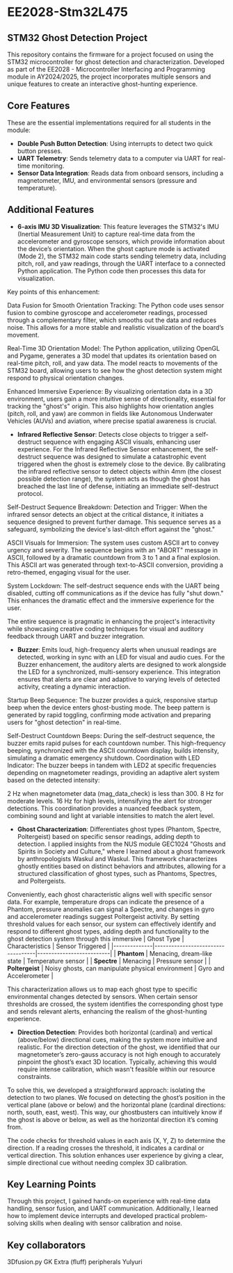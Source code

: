 # EE2028-Stm32L475

## STM32 Ghost Detection Project
This repository contains the firmware for a project focused on using the STM32 microcontroller for ghost detection and characterization. Developed as part of the EE2028 - Microcontroller Interfacing and Programming module in AY2024/2025, the project incorporates multiple sensors and unique features to create an interactive ghost-hunting experience.

## Core Features
These are the essential implementations required for all students in the module:

- **Double Push Button Detection**: Using interrupts to detect two quick button presses.
- **UART Telemetry**: Sends telemetry data to a computer via UART for real-time monitoring.
- **Sensor Data Integration**: Reads data from onboard sensors, including a magnetometer, IMU, and environmental sensors (pressure and temperature).

## Additional Features
- **6-axis IMU 3D Visualization**: 
This feature leverages the STM32's IMU (Inertial Measurement Unit) to capture real-time data from the accelerometer and gyroscope sensors, which provide information about the device’s orientation. When the ghost capture mode is activated (Mode 2), the STM32 main code starts sending telemetry data, including pitch, roll, and yaw readings, through the UART interface to a connected Python application. The Python code then processes this data for visualization.

Key points of this enhancement:

Data Fusion for Smooth Orientation Tracking: The Python code uses sensor fusion to combine gyroscope and accelerometer readings, processed through a complementary filter, which smooths out the data and reduces noise. This allows for a more stable and realistic visualization of the board’s movement.

Real-Time 3D Orientation Model: The Python application, utilizing OpenGL and Pygame, generates a 3D model that updates its orientation based on real-time pitch, roll, and yaw data. The model reacts to movements of the STM32 board, allowing users to see how the ghost detection system might respond to physical orientation changes.

Enhanced Immersive Experience: By visualizing orientation data in a 3D environment, users gain a more intuitive sense of directionality, essential for tracking the "ghost's" origin. This also highlights how orientation angles (pitch, roll, and yaw) are common in fields like Autonomous Underwater Vehicles (AUVs) and aviation, where precise spatial awareness is crucial.

- **Infrared Reflective Sensor**: Detects close objects to trigger a self-destruct sequence with engaging ASCII visuals, enhancing user experience.
For the Infrared Reflective Sensor enhancement, the self-destruct sequence was designed to simulate a catastrophic event triggered when the ghost is extremely close to the device. By calibrating the infrared reflective sensor to detect objects within 4mm (the closest possible detection range), the system acts as though the ghost has breached the last line of defense, initiating an immediate self-destruct protocol.

Self-Destruct Sequence Breakdown:
Detection and Trigger: When the infrared sensor detects an object at the critical distance, it initiates a sequence designed to prevent further damage. This sequence serves as a safeguard, symbolizing the device's last-ditch effort against the "ghost."

ASCII Visuals for Immersion: The system uses custom ASCII art to convey urgency and severity. The sequence begins with an "ABORT" message in ASCII, followed by a dramatic countdown from 3 to 1 and a final explosion. This ASCII art was generated through text-to-ASCII conversion, providing a retro-themed, engaging visual for the user.

System Lockdown: The self-destruct sequence ends with the UART being disabled, cutting off communications as if the device has fully "shut down." This enhances the dramatic effect and the immersive experience for the user.

The entire sequence is pragmatic in enhancing the project's interactivity while showcasing creative coding techniques for visual and auditory feedback through UART and buzzer integration.

- **Buzzer**: Emits loud, high-frequency alerts when unusual readings are detected, working in sync with an LED for visual and audio cues.
For the Buzzer enhancement, the auditory alerts are designed to work alongside the LED for a synchronized, multi-sensory experience. This integration ensures that alerts are clear and adaptive to varying levels of detected activity, creating a dynamic interaction.

Startup Beep Sequence: The buzzer provides a quick, responsive startup beep when the device enters ghost-busting mode. The beep pattern is generated by rapid toggling, confirming mode activation and preparing users for "ghost detection" in real-time.

Self-Destruct Countdown Beeps: During the self-destruct sequence, the buzzer emits rapid pulses for each countdown number. This high-frequency beeping, synchronized with the ASCII countdown display, builds intensity, simulating a dramatic emergency shutdown. 
Coordination with LED Indicator: The buzzer beeps in tandem with LED2 at specific frequencies depending on magnetometer readings, providing an adaptive alert system based on the detected intensity:

2 Hz when magnetometer data (mag_data_check) is less than 300.
8 Hz for moderate levels.
16 Hz for high levels, intensifying the alert for stronger detections.
This coordination provides a nuanced feedback system, combining sound and light at variable intensities to match the alert level. 

- **Ghost Characterization**: Differentiates ghost types (Phantom, Spectre, Poltergeist) based on specific sensor readings, adding depth to detection.
I applied insights from the NUS module GEC1024 "Ghosts and Spirits in Society and Culture," where I learned about a ghost framework by anthropologists Waskul and Waskul. This framework characterizes ghostly entities based on distinct behaviors and attributes, allowing for a structured classification of ghost types, such as Phantoms, Spectres, and Poltergeists.

Conveniently, each ghost characteristic aligns well with specific sensor data. For example, temperature drops can indicate the presence of a Phantom, pressure anomalies can signal a Spectre, and changes in gyro and accelerometer readings suggest Poltergeist activity. By setting threshold values for each sensor, our system can effectively identify and respond to different ghost types, adding depth and functionality to the ghost detection system through this immersive
| Ghost Type   | Characteristics                   | Sensor Triggered        |
|--------------|-----------------------------------|--------------------------|
| **Phantom**  | Menacing, dream-like state        | Temperature sensor       |
| **Spectre**  | Menacing                          | Pressure sensor          |
| **Poltergeist** | Noisy ghosts, can manipulate physical environment | Gyro and Accelerometer |

This characterization allows us to map each ghost type to specific environmental changes detected by sensors. When certain sensor thresholds are crossed, the system identifies the corresponding ghost type and sends relevant alerts, enhancing the realism of the ghost-hunting experience.
- **Direction Detection**: Provides both horizontal (cardinal) and vertical (above/below) directional cues, making the system more intuitive and realistic.
For the direction detection of the ghost, we identified that our magnetometer’s zero-gauss accuracy is not high enough to accurately pinpoint the ghost’s exact 3D location. Typically, achieving this would require intense calibration, which wasn't feasible within our resource constraints.

To solve this, we developed a straightforward approach: isolating the detection to two planes. We focused on detecting the ghost’s position in the vertical plane (above or below) and the horizontal plane (cardinal directions: north, south, east, west). This way, our ghostbusters can intuitively know if the ghost is above or below, as well as the horizontal direction it’s coming from.

The code checks for threshold values in each axis (X, Y, Z) to determine the direction. If a reading crosses the threshold, it indicates a cardinal or vertical direction. This solution enhances user experience by giving a clear, simple directional cue without needing complex 3D calibration.

## Key Learning Points
Through this project, I gained hands-on experience with real-time data handling, sensor fusion, and UART communication. Additionally, I learned how to implement device interrupts and developed practical problem-solving skills when dealing with sensor calibration and noise.

## Key collaborators
3Dfusion.py GK
Extra (fluff) peripherals Yulyuri

